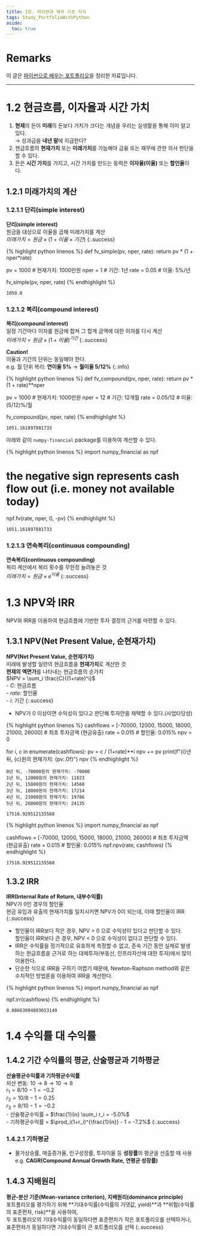 ```yaml
---
title: 1장. 파이썬과 재무 기초 지식
tags: Study_PortfolioWithPython
aside:
  toc: true
---
```


# Remarks
이 글은 [파이썬으로 배우는 포트폴리오](https://github.com/gilbutITbook/080227)을 정리한 자료입니다.

<!--more-->
---

# 1.2 현금흐름, 이자율과 시간 가치
1. **현재**의 돈이 **미래**의 돈보다 가치가 크다는 개념을 우리는 실생활을 통해 이미 알고 있다. \
→ 성과급을 **내년 말**에 지급한다?
2. 현금흐름의 **현재가치** 또는 **미래가치**를 가늠해야 금융 또는 재무에 관한 의사 판단을 할 수 있다.
3. 돈은 **시간 가치**를 가지고, 시간 가치를 만드는 동력은 **이자율(이율)** 또는 **할인율**이다.


## 1.2.1 미래가치의 계산
### 1.2.1.1 **단리(simple interest)**
**단리(simple interest)** \
원금을 대상으로 이율을 곱해 미래가치를 계산 \
$미래가치 = 원금 \times (1 + 이율 \times 기간)$
{:.success}

{% highlight python linenos %}
def fv_simple(pv, nper, rate):
    return pv * (1 + nper*rate)

pv   = 1000  # 현재가치: 1000만원
nper = 1     # 기간: 1년
rate = 0.05  # 이율: 5%/년

fv_simple(pv, nper, rate)
{% endhighlight %}

```
1050.0
```


### 1.2.1.2 **복리(compound interest)**
**복리(compound interest)** \
일정 기간마다 이자를 원금에 합쳐 그 합계 금액에 대한 이자를 다시 계산 \
$미래가치 = 원금 \times (1 + 이율)^{기간}$
{:.success}

**Caution!** \
이율과 기간의 단위는 동일해야 한다. \
e.g. 월 단위 복리: **연이율 5%** → **월이율 5/12%**
{:.info}


{% highlight python linenos %}
def fv_compound(pv, nper, rate):
    return pv * (1 + rate)**nper

pv   = 1000     # 현재가치: 1000만원
nper = 12       # 기간: 12개월
rate = 0.05/12  # 이율: (5/12)%/월

fv_compound(pv, nper, rate)
{% endhighlight %}

```
1051.161897881733
```

아래와 같이 `numpy-financial` package를 이용하여 계산할 수 있다.

{% highlight python linenos %}
import numpy_financial as npf

# the negative sign represents cash flow out (i.e. money not available today)
npf.fv(rate, nper, 0, -pv)
{% endhighlight %}

```
1051.161897881733
```

### 1.2.1.3 **연속복리(continuous compounding)**
**연속복리(continuous compounding)** \
복리 계산에서 복리 횟수를 무한정 늘려놓은 것 \
$미래가치 = 원금 \times e^{이율}$
{:.success}


# 1.3 NPV와 IRR
NPV와 IRR을 이용하여 현금흐름에 기반한 투자 결정의 근거를 마련할 수 있다.

## 1.3.1 NPV(Net Present Value, 순현재가치)
**NPV(Net Present Value, 순현재가치)** \
미래에 발생할 일련의 현금흐름을 **현재가치**로 계산한 것 \
**현재의 액면가**를 나타내는 현금흐름의 순가치 \
$NPV = \sum_i \frac{C}{(1+rate)^i}$ \
\- $C$: 현금흐름 \
\- $rate$: 할인율 \
\- $i$: 기간
{:.success}

- NPV가 0 이상이면 수익성이 있다고 판단해 투자안을 채택할 수 있다.(사업타당성)

{% highlight python linenos %}
cashflows = [-70000, 12000, 15000, 18000, 21000, 26000]  # 최초 투자금액 (현금유출)
rate      = 0.015   # 할인율: 0.015%
npv       = 0

for i, c in enumerate(cashflows):
    pv = c / (1+rate)**i
    npv += pv
    print(f"{i}년 뒤, {c}원의 현재가치: {pv:.0f}")
npv
{% endhighlight %}

```
0년 뒤, -70000원의 현재가치: -70000
1년 뒤, 12000원의 현재가치: 11823
2년 뒤, 15000원의 현재가치: 14560
3년 뒤, 18000원의 현재가치: 17214
4년 뒤, 21000원의 현재가치: 19786
5년 뒤, 26000원의 현재가치: 24135

17516.929512135568
```

{% highlight python linenos %}
import numpy_financial as npf

cashflows = [-70000, 12000, 15000, 18000, 21000, 26000]  # 최초 투자금액 (현금유출)
rate      = 0.015   # 할인율: 0.015%
npf.npv(rate, cashflows)
{% endhighlight %}

```
17516.929512135568
```

## 1.3.2 IRR
**IRR(Internal Rate of Return, 내부수익률)** \
NPV가 0인 경우의 할인율 \
현금 유입과 유출의 현재가치를 일치시키면 NPV가 0이 되는데, 이때 할인율이 IRR
{:.success}

- 할인율이 IRR보다 작은 경우, NPV > 0 으로 수익성이 있다고 판단할 수 있다. \
할인율이 IRR보다 큰 경우, NPV < 0 으로 수익성이 없다고 판단할 수 있다.
- IRR은 수익률을 정기적으로 유효하게 측정할 수 없고, 존속 기간 동안 실제로 발생하는 현금흐름을 근거로 하는 대체투자(부동산, 인프라자산에 대한 투자)에서 많이 이용한다.
- 단순한 식으로 IRR을 구하기 어렵기 때문에, Newton-Raphson method와 같은 수치적인 방법론을 이용하여 IRR을 계산한다.

{% highlight python linenos %}
import numpy_financial as npf

npf.irr(cashflows)
{% endhighlight %}

```
0.08663094803653149
```

# 1.4 수익률 대 수익률
## 1.4.2 기간 수익률의 평균, 산술평균과 기하평균
**산술평균수익률과 기하평균수익률** \
자산 변동: $10 → 8 → 10 → 8$ \
$r_1 = 8/10 - 1 = -0.2$ \
$r_2 = 10/8 - 1 = 0.25$ \
$r_3 = 8/10 - 1 = -0.2$ \
\- 산술평균수익률 = $\frac{1}{n} \sum_i r_i = -5.0%$ \
\- 기하평균수익률 = $\prod_i(1+r_i)^{\frac{1}{n}} - 1 = -7.2%$
{:.success}

### 1.4.2.1 기하평균
- 물가상승률, 매출증가율, 인구성장률, 투자이율 등 **성장률**의 평균을 산출할 때 사용 \
e.g. **CAGR(Compound Annual Growth Rate, 연평균 성장률)**

## 1.4.3 지배원리
**평균-분산 기준(Mean-variance criterion), 지배원리(dominance principle)** \
포트폴리오를 평가하기 위해 **기대수익률(수익률의 기댓값, yield)**과 **위험(수익률의 표준편차, risk)**을 사용하여, \
두 포트폴리오의 기대수익률이 동일하다면 표준편차가 작은 포트폴리오를 선택하거나, 표준편차가 동일하다면 기대수익률이 큰 포트폴리오를 선택
{:.success}
